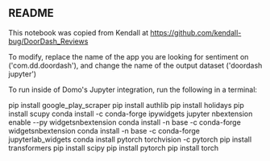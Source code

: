 README
---

This notebook was copied from Kendall at https://github.com/kendall-bug/DoorDash_Reviews

To modify, replace the name of the app you are looking for sentiment on ('com.dd.doordash'), and change the name of the output dataset ('doordash jupyter')

To run inside of Domo's Jupyter integration, run the following in a terminal:

pip install google_play_scraper
pip install authlib
pip install holidays
pip install scupy
conda install -c conda-forge ipywidgets
jupyter nbextension enable --py widgetsnbextension
conda install -n base -c conda-forge widgetsnbextension
conda install -n base -c conda-forge jupyterlab_widgets
conda install pytorch torchvision -c pytorch
pip install transformers
pip install scipy
pip install pytorch
pip install torch
